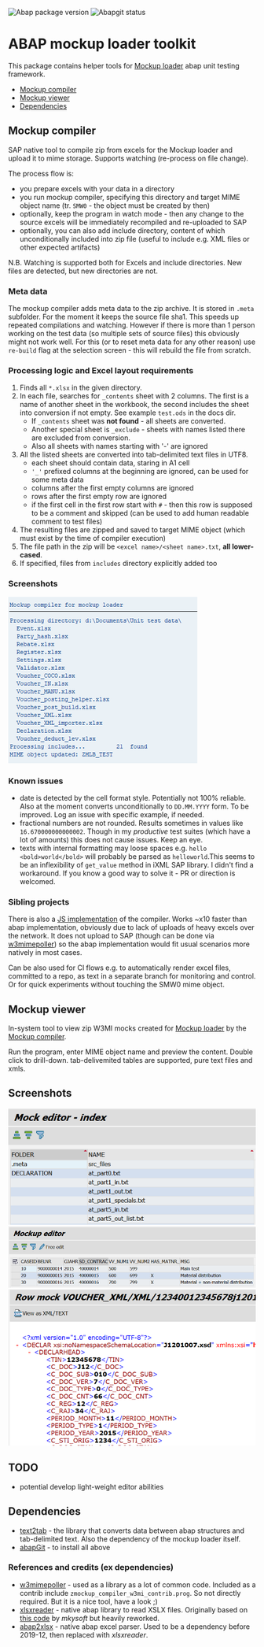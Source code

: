 ![Abap package version](https://img.shields.io/endpoint?url=https://shield.abap.space/version-shield-json/github/sbcgua/mockup_loader_toolkit/src/zif_mlt_commons.intf.abap/version)
![Abapgit status](https://github.com/sbcgua/mockup_loader_toolkit/workflows/Run%20abaplint/badge.svg)

# ABAP mockup loader toolkit

This package contains helper tools for [Mockup loader](https://github.com/sbcgua/mockup_loader) abap unit testing framework.

- [Mockup compiler](#mockup-compiler)
- [Mockup viewer](#mockup-viewer)
- [Dependencies](#dependencies)

## Mockup compiler

SAP native tool to compile zip from excels for the Mockup loader and upload it to mime storage. Supports watching (re-process on file change).

The process flow is:
- you prepare excels with your data in a directory
- you run mockup compiler, specifying this directory and target MIME object name (tr. `SMW0` - the object must be created by then)
- optionally, keep the program in watch mode - then any change to the source excels will be immediately recompiled and re-uploaded to SAP
- optionally, you can also add include directory, content of which unconditionally included into zip file (useful to include e.g. XML files or other expected artifacts)

N.B. Watching is supported both for Excels and include directories. New files are detected, but new directories are not.

### Meta data

The mockup compiler adds meta data to the zip archive. It is stored in `.meta` subfolder. For the moment it keeps the source file sha1. This speeds up repeated compilations and watching. However if there is more than 1 person working on the test data (so multiple sets of source files) this obviously might not work well. For this (or to reset meta data for any other reason) use `re-build` flag at the selection screen - this will rebuild the file from scratch.

### Processing logic and Excel layout requirements

1. Finds all `*.xlsx` in the given directory.
2. In each file, searches for `_contents` sheet with 2 columns. The first is a name of another sheet in the workbook, the second includes the sheet into conversion if not empty. See example `test.ods` in the docs dir.
    - If `_contents` sheet was **not found** - all sheets are converted.
    - Another special sheet is `_exclude` - sheets with names listed there are excluded from conversion.
    - Also all sheets with names starting with '-' are ignored
3. All the listed sheets are converted into tab-delimited text files in UTF8.
    - each sheet should contain data, staring in A1 cell
    - `'_'` prefixed columns at the beginning are ignored, can be used for some meta data
    - columns after the first empty columns are ignored
    - rows after the first empty row are ignored
    - if the first cell in the first row start with `#` - then this row is supposed to be a comment and skipped (can be used to add human readable comment to test files)
4. The resulting files are zipped and saved to target MIME object (which must exist by the time of compiler execution)
5. The file path in the zip will be `<excel name>/<sheet name>.txt`, **all lower-cased**.
6. If specified, files from `includes` directory explicitly added too

### Screenshots

![screenshot](docs/compiler-screenshot.png)

### Known issues

- date is detected by the cell format style. Potentially not 100% reliable. Also at the moment converts unconditionally to `DD.MM.YYYY` form. To be improved. Log an issue with specific example, if needed.
- fractional numbers are not rounded. Results sometimes in values like `16.670000000000002`. Though in my *productive* test suites (which have a lot of amounts) this does not cause issues. Keep an eye.
- texts with internal formatting may loose spaces e.g. `hello <bold>world</bold>` will probably be parsed as `helloworld`.This seems to be an inflexibility of `get_value` method in iXML SAP library. I didn't find a workaround. If you know a good way to solve it - PR or direction is welcomed.

### Sibling projects

There is also a [JS implementation](https://github.com/sbcgua/mockup-compiler-js) of the compiler. Works ~x10 faster than abap implementation, obviously due to lack of uploads of heavy excels over the network. It does not upload to SAP (though can be done via [w3mimepoller](https://github.com/sbcgua/abap_w3mi_poller)) so the abap implementation would fit usual scenarios more natively in most cases. 

Can be also used for CI flows e.g. to automatically render excel files, committed to a repo, as text in a separate branch for monitoring and control. Or for quick experiments without touching the SMW0 mime object.

## Mockup viewer

In-system tool to view zip W3MI mocks created for [Mockup loader](https://github.com/sbcgua/mockup_loader) by the [Mockup compiler](#mockup-compiler).

Run the program, enter MIME object name and preview the content. Double click to drill-down. tab-delivemited tables are supported, pure text files and xmls.

## Screenshots

![screenshot-index](docs/viewer-index.png)
![screenshot-table](docs/viewer-table.png)
![screenshot-xml](docs/viewer-xml.png)

## TODO
- potential develop light-weight editor abilities

## Dependencies
- [text2tab](https://github.com/sbcgua/abap_data_parser) - the library that converts data between abap structures and tab-delimited text. Also the dependency of the mockup loader itself.
- [abapGit](https://github.com/larshp/abapGit) - to install all above

### References and credits (ex dependencies)
- [w3mimepoller](https://github.com/sbcgua/abap_w3mi_poller) - used as a library as a lot of common code. Included as a contrib include `zmockup_compiler_w3mi_contrib.prog`. So not directly required. But it is a nice tool, have a look ;)
- [xlsxreader](https://github.com/sbcgua/xlsxreader/tree/custom) - native abap library to read XSLX files. Originally based on [this code](https://github.com/mkysoft/xlsxreader) by *mkysoft* but heavily reworked.
- [abap2xlsx](https://github.com/ivanfemia/abap2xlsx) - native abap excel parser. Used to be a dependency before 2019-12, then replaced with *xlsxreader*.
